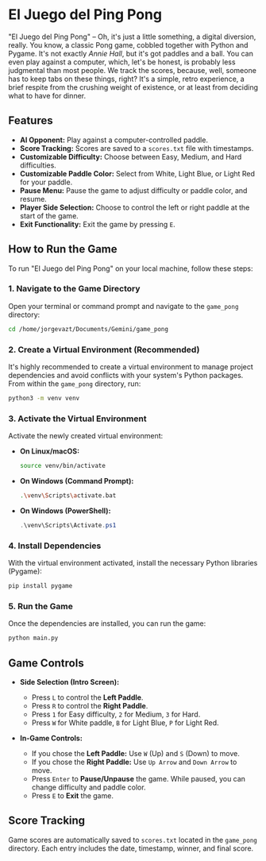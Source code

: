 # El Juego del Ping Pong

"El Juego del Ping Pong" – Oh, it's just a little something, a digital diversion, really. You know, a classic Pong game, cobbled together with Python and Pygame. It's not exactly *Annie Hall*, but it's got paddles and a ball. You can even play against a computer, which, let's be honest, is probably less judgmental than most people. We track the scores, because, well, someone has to keep tabs on these things, right? It's a simple, retro experience, a brief respite from the crushing weight of existence, or at least from deciding what to have for dinner.

## Features

-   **AI Opponent:** Play against a computer-controlled paddle.
-   **Score Tracking:** Scores are saved to a `scores.txt` file with timestamps.
-   **Customizable Difficulty:** Choose between Easy, Medium, and Hard difficulties.
-   **Customizable Paddle Color:** Select from White, Light Blue, or Light Red for your paddle.
-   **Pause Menu:** Pause the game to adjust difficulty or paddle color, and resume.
-   **Player Side Selection:** Choose to control the left or right paddle at the start of the game.
-   **Exit Functionality:** Exit the game by pressing `E`.

## How to Run the Game

To run "El Juego del Ping Pong" on your local machine, follow these steps:

### 1. Navigate to the Game Directory

Open your terminal or command prompt and navigate to the `game_pong` directory:

```bash
cd /home/jorgevazt/Documents/Gemini/game_pong
```

### 2. Create a Virtual Environment (Recommended)

It's highly recommended to create a virtual environment to manage project dependencies and avoid conflicts with your system's Python packages. From within the `game_pong` directory, run:

```bash
python3 -m venv venv
```

### 3. Activate the Virtual Environment

Activate the newly created virtual environment:

-   **On Linux/macOS:**

    ```bash
    source venv/bin/activate
    ```

-   **On Windows (Command Prompt):**

    ```bash
    .\venv\Scripts\activate.bat
    ```

-   **On Windows (PowerShell):**

    ```powershell
    .\venv\Scripts\Activate.ps1
    ```

### 4. Install Dependencies

With the virtual environment activated, install the necessary Python libraries (Pygame):

```bash
pip install pygame
```

### 5. Run the Game

Once the dependencies are installed, you can run the game:

```bash
python main.py
```

## Game Controls

-   **Side Selection (Intro Screen):**
    -   Press `L` to control the **Left Paddle**.
    -   Press `R` to control the **Right Paddle**.
    -   Press `1` for Easy difficulty, `2` for Medium, `3` for Hard.
    -   Press `W` for White paddle, `B` for Light Blue, `P` for Light Red.

-   **In-Game Controls:**
    -   If you chose the **Left Paddle:** Use `W` (Up) and `S` (Down) to move.
    -   If you chose the **Right Paddle:** Use `Up Arrow` and `Down Arrow` to move.
    -   Press `Enter` to **Pause/Unpause** the game. While paused, you can change difficulty and paddle color.
    -   Press `E` to **Exit** the game.

## Score Tracking

Game scores are automatically saved to `scores.txt` located in the `game_pong` directory. Each entry includes the date, timestamp, winner, and final score.
